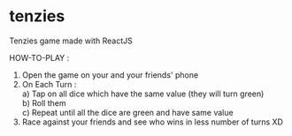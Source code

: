 # tenzies
Tenzies game made with ReactJS

HOW-TO-PLAY : 
1) Open the game on your and your friends' phone 
2) On Each Turn : \
  a) Tap on all dice which have the same value (they will turn green) \
  b) Roll them \
  c) Repeat until all the dice are green and have same value 
5) Race against your friends and see who wins in less number of turns XD
